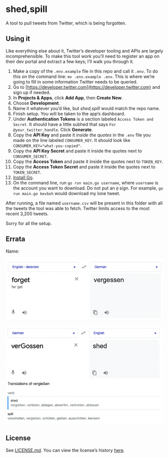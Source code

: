 # shed,spill

A tool to pull tweets from Twitter, which is being forgotten.

## Using it

Like everything else about it, Twitter’s developer tooling and APIs are largely incomprehensible. To make this tool work you'll need to register an app on their dev portal and extract a few keys; I’ll walk you through it.

1. Make a copy of the `.env.example` file in this repo and call it `.env`. To do this on the command line: `mv .env.example .env`. This is where we’re going to fill in some information Twitter needs to be queried.
2. Go to [https://developer.twitter.com](https://developer.twitter.com) and sign up if needed.
3. In **Projects & Apps**, click **Add App**, then **Create New**.
4. Choose **Development**.
5. Name it whatever you’d like, but _shed,spill_ would match the repo name.
6. Finish setup. You will be taken to the app’s dashboard.
7. Under **Authentication Tokens** is a section labeled `Access Token and Secret`. It should have a little subhed that says `For @your_twitter_handle`. Click **Generate**.
8. Copy the **API Key** and paste it _inside the quotes_ in the `.env` file you made on the line labeled `CONSUMER_KEY`. It should look like `CONSUMER_KEY="what-you-copied"`.
9. Copy the **API Key Secret** and paste it inside the quotes next to `CONSUMER_SECRET`.
8. Copy the **Access Token** and paste it inside the quotes next to `TOKEN_KEY`.
9. Copy the **Access Token Secret** and paste it inside the quotes next to `TOKEN_SECRET`.
10. [Install Go](https://go.dev/dl/).
11. On the command line, run `go run main.go username`, where `username` is the account you want to download. Do not put an `@` sign. For example, `go run main.go kevboh` would download my lone tweet.

After running, a file named `username.csv` will be present in this folder with all the tweets the tool was able to fetch. Twitter limits access to the most recent 3,200 tweets.

Sorry for all the setup.

## Errata

Name:

![german for forget is vergessen](res/name1.png)

![pun on Go and translate back](res/name2.png)

## License

See [LICENSE.md](./LICENSE.md). You can view the license’s history [here](https://git.sr.ht/~boringcactus/fafol/tree/master/LICENSE.md).
